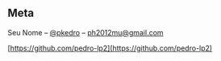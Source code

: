 ## Meta

Seu Nome – [@pkedro](https://twitter.com/PHSN21) – ph2012mu@gmail.com

[https://github.com/pedro-lp2](https://github.com/pedro-lp2)
